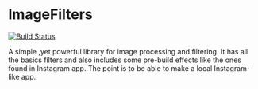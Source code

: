 ImageFilters
============
[![Build Status](https://travis-ci.org/borer/ImageFilters.svg?branch=master)](https://travis-ci.org/borer/ImageFilters)

A simple ,yet powerful library for image processing and filtering.
It has all the basics filters and also includes some pre-build effects like the ones found in Instagram app.
The point is to be able to make a local Instagram-like app.
